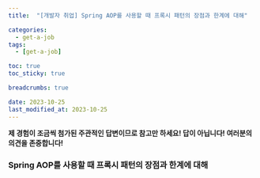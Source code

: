 ```yaml
---
title:  "[개발자 취업] Spring AOP를 사용할 때 프록시 패턴의 장점과 한계에 대해"

categories:
  - get-a-job
tags:
  - [get-a-job]

toc: true
toc_sticky: true

breadcrumbs: true

date: 2023-10-25
last_modified_at: 2023-10-25
---
```


**제 경험이 조금씩 첨가된 주관적인 답변이므로 참고만 하세요! 답이 아닙니다! 여러분의 의견을 존중합니다!**

### Spring AOP를 사용할 때 프록시 패턴의 장점과 한계에 대해
